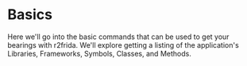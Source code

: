 # Basics

Here we'll go into the basic commands that can be used to get your bearings
with r2frida. We'll explore getting a listing of the application's Libraries,
Frameworks, Symbols, Classes, and Methods.
